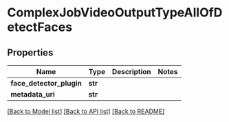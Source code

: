 # ComplexJobVideoOutputTypeAllOfDetectFaces

## Properties
Name | Type | Description | Notes
------------ | ------------- | ------------- | -------------
**face_detector_plugin** | **str** |  | 
**metadata_uri** | **str** |  | 

[[Back to Model list]](../README.md#documentation-for-models) [[Back to API list]](../README.md#documentation-for-api-endpoints) [[Back to README]](../README.md)


